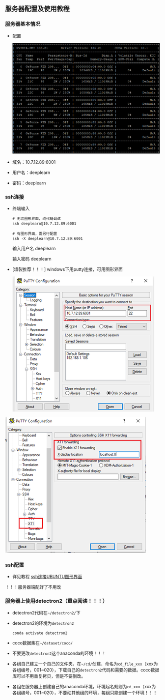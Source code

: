 ## 服务器配置及使用教程

### 服务器基本情况

- 配置

  ![image-20210523214312056](.\im\1.png)

- 域名：10.7.12.89:6001
- 用户名：deeplearn
- 密码：deeplearn



### ssh连接

- 终端输入

  ```
  # 无需图形界面，纯代码调试
  ssh deeplearn@10.7.12.89:6001
  
  # 有图形界面，需另行配置
  ssh -X deeplearn@10.7.12.89:6001
  ```

  输入用户名 deeplearn

  输入密码     deeplearn

- [墙裂推荐！！！] windows下用putty连接，可用图形界面

  ![image-20210523221237397](.\im\2.png)

  

![image-20210523221313028](.\im\3.png)

### ssh配置

- 详见教程 [ssh连接UBUNTU图形界面](https://www.jianshu.com/p/9279b2ed8821) 

！！！服务器端配好了不用改



### 服务器上使用detectron2（重点阅读！！！）

- detectron2代码在`~/detectron2/`下

- detectron2的环境为`detectron2`

  ```
  conda activate detectron2
  ```

- coco数据集在`~/dataset/coco/`
- 不要更改`detectron2`这个anaconda的环境！！！
- 各组自己建立一个自己的文件夹，在`~/cd/`创建，命名为`cd_file_xxx`（xxx为各组编号，001~020），下载自己的`detectron2`代码和需要的数据。coco数据库可以不用重复拷贝，但是不要删改。
- 各组在服务器上创建自己的anaconda环境，环境起名规则为`cd_xxx`（xxx为各组编号，001~020），不要动其他组的环境，每组只能创建一个环境！！！
